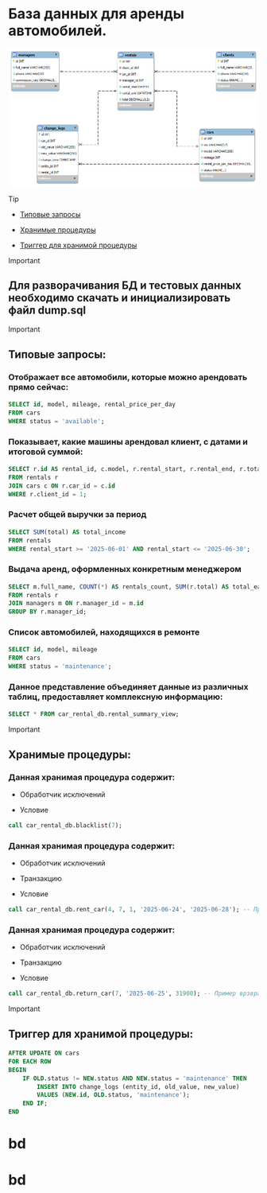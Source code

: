 # База данных для аренды автомобилей.
![ER - диаграмма](er-dia.png)

>[!TIP]
+ [Типовые запросы](#Типовые-запросы)
* [Хранимые процедуры](#Хранимые-процедуры)
+ [Триггер для хранимой процедуры](#Триггер-для-хранимой-процедуры)

> [!IMPORTANT]
> ## Для разворачивания БД и тестовых данных необходимо скачать и инициализировать файл dump.sql

> [!IMPORTANT]
> ## Типовые запросы:

### Отображает все автомобили, которые можно арендовать прямо сейчас:

```sql
SELECT id, model, mileage, rental_price_per_day
FROM cars
WHERE status = 'available';
```

### Показывает, какие машины арендовал клиент, с датами и итоговой суммой:

```sql
SELECT r.id AS rental_id, c.model, r.rental_start, r.rental_end, r.total
FROM rentals r
JOIN cars c ON r.car_id = c.id
WHERE r.client_id = 1;
```

### Расчет общей выручки за период
```sql
SELECT SUM(total) AS total_income
FROM rentals
WHERE rental_start >= '2025-06-01' AND rental_start <= '2025-06-30';
```

### Выдача аренд, оформленных конкретным менеджером

```sql
SELECT m.full_name, COUNT(*) AS rentals_count, SUM(r.total) AS total_earned
FROM rentals r
JOIN managers m ON r.manager_id = m.id
GROUP BY r.manager_id;

```

### Список автомобилей, находящихся в ремонте

```sql
SELECT id, model, mileage
FROM cars
WHERE status = 'maintenance';

```


### Данное представление объединяет данные из различных таблиц, предоставляет комплексную информацию:

```sql
SELECT * FROM car_rental_db.rental_summary_view;
```

> [!IMPORTANT]
> ## Хранимые процедуры: 

### Данная хранимая процедура содержит: 
- Обработчик исключений 
+ Условие

```sql
call car_rental_db.blacklist(7);
```

### Данная хранимая процедура содержит: 
- Обработчик исключений
* Транзакцию 
+ Условие

```sql
call car_rental_db.rent_car(4, 7, 1, '2025-06-24', '2025-06-28'); -- Пример аренды автомобиля, клиент(id=4) арендовал автомобиль (id=7), воспользовался услгами менеджера(id=1) 
```

### Данная хранимая процедура содержит: 
- Обработчик исключений
* Транзакцию 
+ Условие

```sql
call car_rental_db.return_car(7, '2025-06-25', 31900); -- Пример врзврата арендованого автомобиля. Проверяет аренду(id), дата возврата автомобиля, пробег автомобиля при возврате.
```

> [!IMPORTANT]
> ## Триггер для хранимой процедуры:

```sql
AFTER UPDATE ON cars
FOR EACH ROW
BEGIN
    IF OLD.status != NEW.status AND NEW.status = 'maintenance' THEN
        INSERT INTO change_logs (entity_id, old_value, new_value)
        VALUES (NEW.id, OLD.status, 'maintenance');
    END IF;
END
```
# bd
# bd
